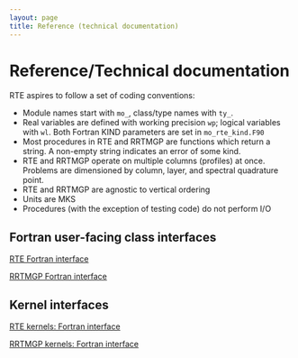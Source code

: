 ```yaml
---
layout: page
title: Reference (technical documentation)
---
```

# Reference/Technical documentation

RTE aspires to follow a set of coding conventions:

- Module names start with `mo_`, class/type names with `ty_`.
- Real variables are defined with working precision `wp`; logical variables with `wl`.
    Both Fortran KIND parameters are set in `mo_rte_kind.F90`
- Most procedures in RTE and RRTMGP are functions which return a string. A non-empty string indicates an error of some kind.
- RTE and RRTMGP operate on multiple columns (profiles) at once. Problems are dimensioned by column, layer,
    and spectral quadrature point.
- RTE and RRTMGP are agnostic to vertical ordering
- Units are MKS
- Procedures (with the exception of testing code) do not perform I/O

## Fortran user-facing class interfaces

[RTE    Fortran interface](./rte-fortran-interface/index.html)

[RRTMGP Fortran interface](./rrtmgp-fortran-interface/index.html)

## Kernel interfaces

[RTE kernels:    Fortran interface](./rte-kernels/index.html)

[RRTMGP kernels: Fortran interface](./rrtmgp-kernels/index.html)
